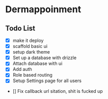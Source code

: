 # Dermappoinment

## Todo List

- [x] make it deploy
- [x] scaffold basic ui
- [x] setup dark theme
- [x] Set up a database with drizzle
- [x] Attach database with ui
- [x] Add auth
- [x] Role based routing
- [x] Setup Settings page for all users
- [] Fix callback url sitation, shit is fucked up
